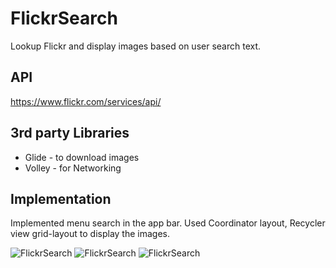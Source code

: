 # FlickrSearch
Lookup Flickr and display images based on user search text.
## API
https://www.flickr.com/services/api/
## 3rd party Libraries
* Glide - to download images
* Volley - for Networking
## Implementation
Implemented menu search in the app bar. Used Coordinator layout, Recycler view grid-layout to display the images.

![FlickrSearch](../assets/Flickr1.png?raw=true)
![FlickrSearch](../assets/Flickr2.png?raw=true)
![FlickrSearch](../assets/Flickr3.png?raw=true)
